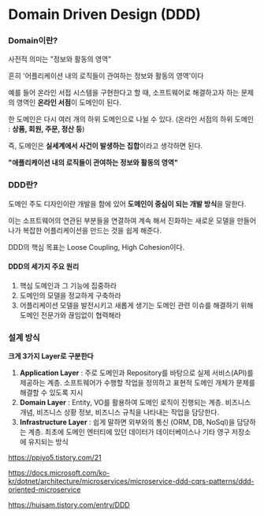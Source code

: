 # Domain Driven Design (DDD)

### Domain이란?

사전적 의미는 "정보와 활동의 영역"

흔히 '어플리케이션 내의 로직들이 관여하는 정보와 활동의 영역'이다

예를 들어 온라인 서접 시스템을 구현한다고 할 때, 소프트웨어로 해결하고자 하는 문제의 영역인 **온라인 서점**이 도메인이 된다.

한 도메인은 다시 여러 개의 하위 도메인으로 나뉠 수 있다. (온라인 서점의 하위 도메인 : **상품, 회원, 주문, 정산 등**)

즉, 도메인은 **실세계에서 사건이 발생하는 집합**이라고 생각하면 된다.



**"애플리케이션 내의 로직들이 관여하는 정보와 활동의 영역"**



### DDD란?

도메인 주도 디자인이란 개발을 함에 있어 **도메인이 중심이 되는 개발 방식**을 말한다.  

이는 소프트웨어의 연관된 부분들을 연결하여 계속 해서 진화하는 새로운 모델을 만들어 나가 복잡한 어플리케이션을 만드는 것을 쉽게 해준다.

DDD의 핵심 목표는 Loose Coupling, High Cohesion이다.



#### DDD의 세가지 주요 원리

1. 핵심 도메인과 그 기능에 집중하라
2. 도메인의 모델을 정교하게 구축하라
3. 어플리케이션 모델을 발전시키고 새롭게 생기는 도메인 관련 이슈를 해결하기 위해 도메인 전문가와 끊임없이 협력해라



### 설계 방식

**크게 3가지 Layer로 구분한다**

1. **Application Layer** : 주로 도메인과 Repository를 바탕으로 실제 서비스(API)를 제공하는 계층. 소프트웨어가 수행할 작업을 정의하고 표현적 도메인 개체가 문제를 해결할 수 있도록 지시
2. **Domain Layer** : Entity, VO를 활용하여 도메인 로직이 진행되는 계층. 비즈니스 개념, 비즈니스 상황 정보, 비즈니스 규칙을 나타내는 작업을 담당한다.
3. **Infrastructure Layer** : 쉽게 말하면 외부와의 통신 (ORM, DB, NoSql)을 담당하는 계층. 최초에 도메인 엔터티에 있던 데이터가 데이터베이스나 기타 영구 저장소에 유지되는 방식



https://ppiyo5.tistory.com/21

https://docs.microsoft.com/ko-kr/dotnet/architecture/microservices/microservice-ddd-cqrs-patterns/ddd-oriented-microservice

https://huisam.tistory.com/entry/DDD

